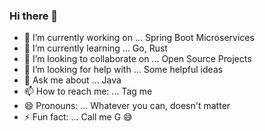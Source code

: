 ### Hi there 👋

<!--
**gaurav-amritkar/gaurav-amritkar** is a ✨ _special_ ✨ repository because its `README.md` (this file) appears on your GitHub profile.

Here are some ideas to get you started:
-->
- 🔭 I’m currently working on ... Spring Boot Microservices
- 🌱 I’m currently learning ... Go, Rust
- 👯 I’m looking to collaborate on ... Open Source Projects
- 🤔 I’m looking for help with ... Some helpful ideas
- 💬 Ask me about ... Java
- 📫 How to reach me: ... Tag me
- 😄 Pronouns: ... Whatever you can, doesn't matter
- ⚡ Fun fact: ... Call me G 😅

